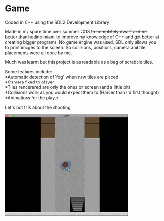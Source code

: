 # Game

Coded in C++ using the SDL2 Development Library

Made in my spare time over summer 2018 ~~to completely dwarf and be better than hotline miami~~ to improve my knowledge of C++ and get better at creating bigger programs. No game engine was used, SDL only allows you to print images to the screen. So collisions, positions, camera and tile placements were all done by me.

Much was learnt but this project is as readable as a bag of scrabble tiles.

Some features include:\
*Automatic detection of 'fog' when new tiles are placed\
*Camera fixed to player\
*Tiles renderered are only the ones on screen (and a little bit)\
*Collisions work as you would expect them to (Harder than I'd first thought)\
*Animations for the player

Let's not talk about the shooting

<img src="Game/Images/img01.png" width="400"/>
